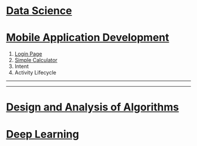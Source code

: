 # [Data Science](./DS#readme)

# [Mobile Application Development](./MAD#readme)

1. [Login Page](./MAD/login/)
2. [Simple Calculator](./MAD/calculator/)
3. Intent 
4. Activity Lifecycle
<!-- 3. Counter App
4. Checkbox
5. Radio Button
7. Shared Preferences
8. Activity Navigation
10. Implicit Intent
11. List View
12. Options Menu
13. Spinner -->

---
---

# [Design and Analysis of Algorithms](./DAA#readme)

# [Deep Learning](./DL)
